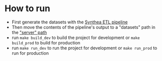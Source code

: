 # How to run
- First generate the datasets with the [Synthea ETL pipeline](./synthea/)
- Then move the contents of the pipeline's output to a "datasets" path in the ["server" path](./server/)
- run `make build_dev` to build the project for development or `make build_prod` to build for production
- run `make run_dev` to run the project for development or `make run_prod` to run for production
